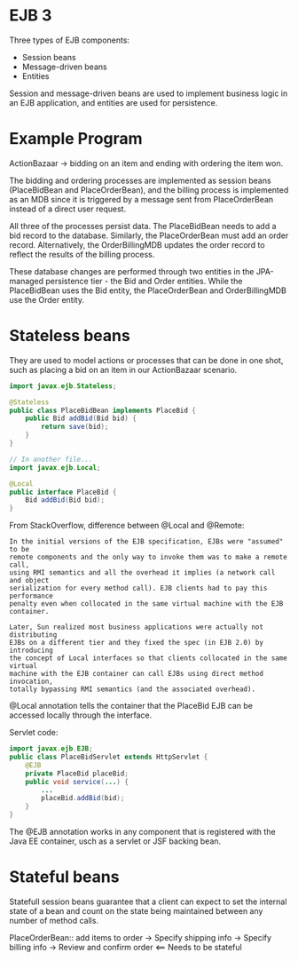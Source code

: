 # EJB 3
Three types of EJB components:
- Session beans
- Message-driven beans
- Entities

Session and message-driven beans are used to implement business logic in an EJB
application, and entities are used for persistence.

# Example Program
ActionBazaar -> bidding on an item and ending with ordering the item won.

The bidding and ordering processes are implemented as session beans
(PlaceBidBean and PlaceOrderBean), and the billing process is implemented as an
MDB since it is triggered by a message sent from PlaceOrderBean instead of a
direct user request.

All three of the processes persist data. The PlaceBidBean needs to add a bid
record to the database. Similarly, the PlaceOrderBean must add an order record.
Alternatively, the OrderBillingMDB updates the order record to reflect the
results of the billing process.

These database changes are performed through two entities in the JPA-managed
persistence tier - the Bid and Order entities. While the PlaceBidBean uses the
Bid entity, the PlaceOrderBean and OrderBillingMDB use the Order entity.

# Stateless beans
They are used to model actions or processes that can be done in one shot, such
as placing a bid on an item in our ActionBazaar scenario.

```java
import javax.ejb.Stateless;

@Stateless
public class PlaceBidBean implements PlaceBid {
    public Bid addBid(Bid bid) {
        return save(bid);
    }
}

// In another file...
import javax.ejb.Local;

@Local
public interface PlaceBid {
    Bid addBid(Bid bid);
}
```

From StackOverflow, difference between @Local and @Remote:
```
In the initial versions of the EJB specification, EJBs were "assumed" to be
remote components and the only way to invoke them was to make a remote call,
using RMI semantics and all the overhead it implies (a network call and object
serialization for every method call). EJB clients had to pay this performance
penalty even when collocated in the same virtual machine with the EJB
container.

Later, Sun realized most business applications were actually not distributing
EJBs on a different tier and they fixed the spec (in EJB 2.0) by introducing
the concept of Local interfaces so that clients collocated in the same virtual
machine with the EJB container can call EJBs using direct method invocation,
totally bypassing RMI semantics (and the associated overhead).
```

@Local annotation tells the container that the PlaceBid EJB can be accessed
locally through the interface.

Servlet code:
```java
import javax.ejb.EJB;
public class PlaceBidServlet extends HttpServlet {
    @EJB
    private PlaceBid placeBid;
    public void service(...) {
        ...
        placeBid.addBid(bid);
    }
}
```
The @EJB annotation works in any component that is registered with the Java  EE
container, usch as a servlet or JSF backing bean.

# Stateful beans
Statefull session beans guarantee that a client can expect to set the internal
state of a bean and count on the state being maintained between any number of
method calls.

PlaceOrderBean:: add items to order -> Specify shipping info -> Specify billing
info -> Review and confirm order <== Needs to be stateful

